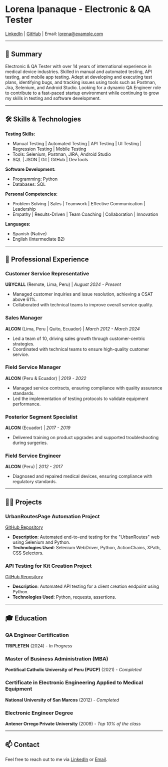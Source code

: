 # Lorena Ipanaque - Electronic & QA Tester

[LinkedIn](https://www.linkedin.com/in/lorena-ipanaque/) | [GitHub](https://github.com/tuusuario) | Email: lorena@example.com

---

## 📝 Summary

Electronic & QA Tester with over 14 years of international experience in medical device industries. Skilled in manual and automated testing, API testing, and mobile app testing. Adept at developing and executing test plans, identifying bugs, and tracking issues using tools such as Postman, Jira, Selenium, and Android Studio. Looking for a dynamic QA Engineer role to contribute to a fast-paced startup environment while continuing to grow my skills in testing and software development.

---

## 🛠️ Skills & Technologies

**Testing Skills:**
- Manual Testing | Automated Testing | API Testing | UI Testing | Regression Testing | Mobile Testing  
- Tools: Selenium, Postman, JIRA, Android Studio  
- SQL | JSON | Git | GitHub | DevTools  

**Software Development:**
- Programming: Python  
- Databases: SQL  

**Personal Competencies:**
- Problem Solving | Sales | Teamwork | Effective Communication | Leadership  
- Empathy | Results-Driven | Team Coaching | Collaboration | Innovation  

**Languages:**
- Spanish (Native)  
- English (Intermediate B2)

---

## 💼 Professional Experience

### **Customer Service Representative**  
**UBYCALL** (Remote, Lima, Peru) | *August 2024 - Present*  
- Managed customer inquiries and issue resolution, achieving a CSAT above 61%.  
- Collaborated with technical teams to improve overall service quality.  

### **Sales Manager**  
**ALCON** (Lima, Peru | Quito, Ecuador) | *March 2012 - March 2024*  
- Led a team of 10, driving sales growth through customer-centric strategies.  
- Coordinated with technical teams to ensure high-quality customer service.  

### **Field Service Manager**  
**ALCON** (Peru & Ecuador) | *2019 - 2022*  
- Managed service contracts, ensuring compliance with quality assurance standards.  
- Led the implementation of testing protocols to validate equipment performance.  

### **Posterior Segment Specialist**  
**ALCON** (Ecuador) | *2017 - 2019*  
- Delivered training on product upgrades and supported troubleshooting during surgeries.  

### **Field Service Engineer**  
**ALCON** (Peru) | *2012 - 2017*  
- Diagnosed and repaired medical devices, ensuring compliance with regulatory standards.  

---

## 🧑‍💻 Projects

### **UrbanRoutesPage Automation Project**  
[GitHub Repository](https://github.com/tuusuario/urbanroutespage)  
- **Description**: Automated end-to-end testing for the "UrbanRoutes" web using Selenium and Python.  
- **Technologies Used**: Selenium WebDriver, Python, ActionChains, XPath, CSS Selectors.

### **API Testing for Kit Creation Project**  
[GitHub Repository](https://github.com/tuusuario/apitestingkitcreation)  
- **Description**: Automated API testing for a client creation endpoint using Python.  
- **Technologies Used**: Python, requests, assertions.

---

## 🎓 Education

### **QA Engineer Certification**  
**TRIPLETEN** (2024) - *In Progress*

### **Master of Business Administration (MBA)**  
**Pontifical Catholic University of Peru (PUCP)** (2021) - *Completed*

### **Certificate in Electronic Engineering Applied to Medical Equipment**  
**National University of San Marcos** (2012) - *Completed*

### **Electronic Engineer Degree**  
**Antener Orrego Private University** (2009) - *Top 10% of the class*

---

## 📫 Contact

Feel free to reach out to me via [LinkedIn](https://www.linkedin.com/in/lorena-ipanaque/) or [Email](mailto:lorena.ipanaque@gmail.com).
